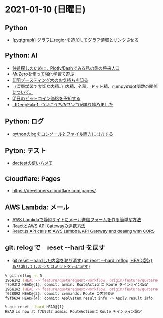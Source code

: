 # 2021-01-10 (日曜日)

## Python 

- [[pyqtgraph] グラフにregionを追加してグラフ領域とリンクさせる](https://qiita.com/shu32/items/57ac4e7aec80e8ddb9d8)

## Python: AI

- [住処探しのために、Plotly/Dashでみる私の町の将来人口](https://qiita.com/OgawaHideyuki/items/0123c3a7821a59cfa8c9)
- [MuZeroを使って強化学習で遊ぶ](https://qiita.com/mokemokechicken/items/1e6f281d410f934ff3b4)
- [勾配ブースティング木のお気持ちを知る](https://qiita.com/go50/items/78f9bb3b9e7d4139d22d)
- [（深層学習で大切な内積。）内積、外積、ドット積、numpyのdot関数の関係について。](https://qiita.com/enoughspacefor/items/acf12541795f5a5b81a3)
- [明日のビットコイン価格を予知する](https://qiita.com/tetsuyaimagawa/items/9c70e5d324f20bbac40d)
- [【DeepFake】ついにうちのワンコが喋り始めました](https://qiita.com/PoodleMaster/items/ed8ec19839f6a7fab868)


## Python: ログ

- [pythonのlogをコンソールとファイル両方に出力する](https://qiita.com/Galvalume29/items/835b65cddaf094c2b3c2)

## Pyton: テスト

- [doctestの使い方メモ](https://qiita.com/studio_haneya/items/d44fc73781e88694cd3e)

## Cloudflare: Pages

- https://developers.cloudflare.com/pages/

## AWS Lambda: メール

- [AWS Lambdaで静的サイトにメール送信フォームを作る簡単な方法](https://blog.craftz.dog/aws-lambda%E3%81%A7%E9%9D%99%E7%9A%84%E3%82%B5%E3%82%A4%E3%83%88%E3%81%AB%E3%83%A1%E3%83%BC%E3%83%AB%E9%80%81%E4%BF%A1%E3%83%95%E3%82%A9%E3%83%BC%E3%83%A0%E3%82%92%E4%BD%9C%E3%82%8B%E7%B0%A1%E5%8D%98%E3%81%AA%E6%96%B9%E6%B3%95-de8cba5e50a5)
- [ReactとAWS API Gatewayの連携方法](http://i-plug-tech.hatenablog.com/entry/2016/10/20/110000)
- [React.js API calls to AWS Lambda, API Gateway and dealing with CORS](https://codeburst.io/react-js-api-calls-to-aws-lambda-api-gateway-and-dealing-with-cors-89fb897eb04d)


## git: relog で　reset --hard を戻す

- [git reset --hardした内容を取り消す (git reset --hard, reflog, HEAD@{x}, 取り消してしまったコミットを元に戻す)](https://devlights.hatenablog.com/entry/20121121/p1)

~~~zsh
% git reflog -n 5
196e142 (HEAD -> feature/quoterequest-workflow, origin/feature/quoterequest-workflow) HEAD@{0}: reset: moving to HEAD^
f7b93f2 HEAD@{1}: commit: admin: RouteActionに Route をインライン設定
196e142 (HEAD -> feature/quoterequest-workflow, origin/feature/quoterequest-workflow) HEAD@{2}: commit: 工番種 + 金額で検索
f028092 HEAD@{3}: commit: commands: Route の内容表示
f9fb634 HEAD@{4}: commit: ApplyItem.result_info -> Apply.result_info
~~~

~~~zsh
% git reset --hard HEAD@{1}
HEAD is now at f7b93f2 admin: RouteActionに Route をインライン設定
~~~

